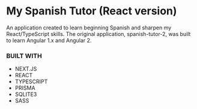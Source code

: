 # My Spanish Tutor (React version)
An application created to learn beginning Spanish and sharpen my React/TypeScript skills. The original application, spanish-tutor-2, was built to learn Angular 1.x and Angular 2.

### BUILT WITH

- NEXT.JS
- REACT
- TYPESCRIPT
- PRISMA
- SQLITE3
- SASS
